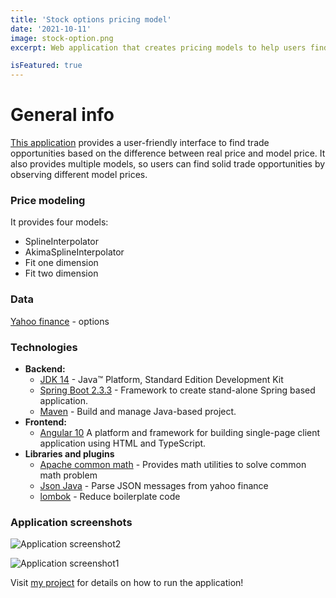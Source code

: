 ```yaml
---
title: 'Stock options pricing model'
date: '2021-10-11'
image: stock-option.png
excerpt: Web application that creates pricing models to help users find trading opportunities

isFeatured: true
---
```


# General info
[This application](https://github.com/skatergu/stock-option) provides a user-friendly interface to find trade opportunities based on the difference between real price and model price. It also provides multiple models, so users can find solid trade opportunities by observing different model prices.

### Price modeling
It provides four models:
- SplineInterpolator
- AkimaSplineInterpolator
- Fit one dimension
- Fit two dimension


### Data
[Yahoo finance](https://query2.finance.yahoo.com/v7/finance/options/qqq) - options


### Technologies
- **Backend:**
  - [JDK 14](https://docs.oracle.com/en/java/javase/14/) - Java™ Platform, Standard Edition Development Kit
  - [Spring Boot 2.3.3](https://spring.io/projects/spring-boot) - Framework to create stand-alone Spring based application.
  - [Maven](https://maven.apache.org/) - Build and manage Java-based project.
- **Frontend:**
  - [Angular 10](https://angular.io/) A platform and framework for building single-page client application using HTML and TypeScript.
- **Libraries and plugins**
  - [Apache common math](http://commons.apache.org/proper/commons-math/index.html) - Provides math utilities to solve common math problem
  - [Json Java](https://www.oracle.com/technical-resources/articles/java/json.html) - Parse JSON messages from yahoo finance
  - [lombok](https://projectlombok.org/features/all) - Reduce boilerplate code

### Application screenshots
![Application screenshot2](quote-lookup.png)

![Application screenshot1](stock-option.png)

Visit [my project](https://github.com/skatergu/stock-option) for details on how to run the application!

